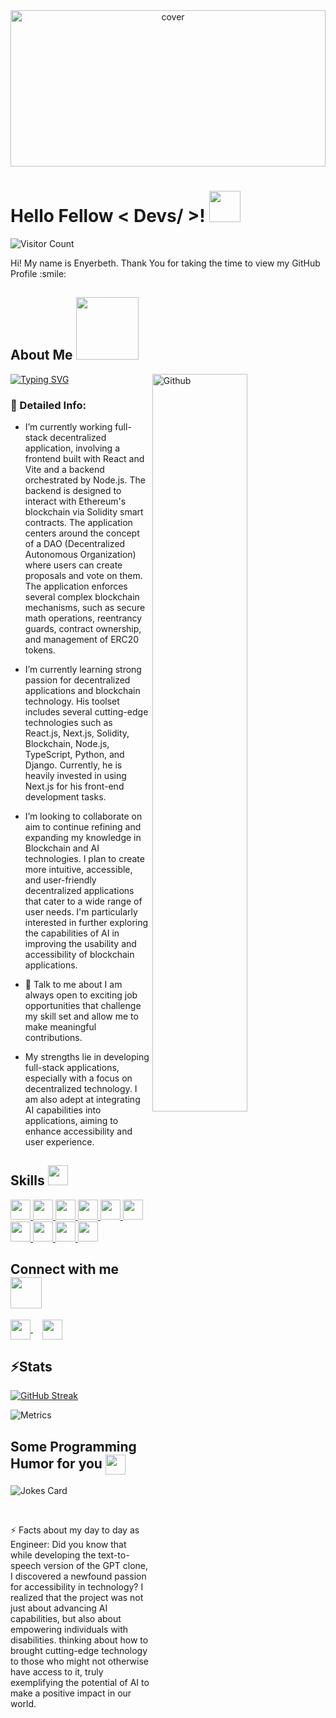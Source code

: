 <div align="center">
<img width="100%" height = "250px" src="https://raw.githubusercontent.com/rahulbanerjee26/githubProfileReadmeGenerator/main/banners/banner7.png" alt="cover" />
</div>

<h1> Hello Fellow < Devs/ >! <img src = "https://raw.githubusercontent.com/rahulbanerjee26/githubProfileReadmeGenerator/main/gifs/wave.gif" width = 50px height='50px'> </h1>
<p align='center'>

![Visitor Count](https://profile-counter.glitch.me/{Enyer182}/count.svg)

</p>
<div size='20px'> Hi! My name is Enyerbeth. Thank You for taking the time to view my GitHub Profile :smile: 
</div>

<h2> About Me <img src = "https://raw.githubusercontent.com/rahulbanerjee26/githubProfileReadmeGenerator/main/gifs/eatSleepCodeRepeat.gif" width = 100px height='100px'></h2>

<img width="55%" align="right" alt="Github" src="https://raw.githubusercontent.com/rahulbanerjee26/githubProfileReadmeGenerator/47a1a7b035154ce002fffc42e803b6ca8acbc4f3/gifs/git-header.svg" />
  
  [![Typing SVG](https://readme-typing-svg.demolab.com?font=Fira+Code&size=15&duration=3000&pause=1000&color=DAF787&multiline=true&width=453&height=150&lines=%F0%9F%94%AD+I%E2%80%99m+currently+working+on+Agile+Engine;%F0%9F%8C%B1+I%E2%80%99m+currently+learning+Next.js;%F0%9F%91%AF+I%E2%80%99m+looking+to+collaborate+on+the+Blockchain;%F0%9F%A4%94+I%E2%80%99m+looking+for+help+with+mentorship;%F0%9F%93%AB+How+to+reach+me%3A+enyer%40leafcloudstudio.com)](https://git.io/typing-svg)

### 💬 Detailed Info:

- I’m currently working full-stack decentralized application, involving a frontend built with React and Vite and a backend orchestrated by Node.js. The backend is designed to interact with Ethereum's blockchain via Solidity smart contracts.
The application centers around the concept of a DAO (Decentralized Autonomous Organization) where users can create proposals and vote on them. The application enforces several complex blockchain mechanisms, such as secure math operations, reentrancy guards, contract ownership, and management of ERC20 tokens.

- I’m currently learning strong passion for decentralized applications and blockchain technology. His toolset includes several cutting-edge technologies such as React.js, Next.js, Solidity, Blockchain, Node.js, TypeScript, Python, and Django. Currently, he is heavily invested in using Next.js for his front-end development tasks. 

- I’m looking to collaborate on aim to continue refining and expanding my knowledge in Blockchain and AI technologies. I plan to create more intuitive, accessible, and user-friendly decentralized applications that cater to a wide range of user needs. I'm particularly interested in further exploring the capabilities of AI in improving the usability and accessibility of blockchain applications. 

- 💬 Talk to me about  I am always open to exciting job opportunities that challenge my skill set and allow me to make meaningful contributions.

- My strengths lie in developing full-stack applications, especially with a focus on decentralized technology. I am also adept at integrating AI capabilities into applications, aiming to enhance accessibility and user experience. 

<h2> Skills <img src = "https://raw.githubusercontent.com/rahulbanerjee26/githubProfileReadmeGenerator/main/gifs/code.gif" width = 32px height=32px> </h2>
<a href= https://github.com/https://github.com/Enyer182?tab=repositories&q=&type=&language=python&sort= > <img width ='32px' height='32px' src ='https://raw.githubusercontent.com/rahulbanerjee26/githubAboutMeGenerator/main/icons/python.svg'> </a>
<a href= https://github.com/https://github.com/Enyer182?tab=repositories&q=&type=&language=reactjs&sort= > <img width ='32px' height='32px' src ='https://raw.githubusercontent.com/rahulbanerjee26/githubAboutMeGenerator/main/icons/reactjs.svg'> </a>
<a href= https://github.com/https://github.com/Enyer182?tab=repositories&q=&type=&language=javascript&sort= > <img width ='32px' height='32px' src ='https://raw.githubusercontent.com/rahulbanerjee26/githubAboutMeGenerator/main/icons/javascript.svg'> </a>
<a href= https://github.com/https://github.com/Enyer182?tab=repositories&q=&type=&language=sqlite&sort= > <img width ='32px' height='32px' src ='https://raw.githubusercontent.com/rahulbanerjee26/githubAboutMeGenerator/main/icons/sqlite.svg'> </a>
<a href= https://github.com/https://github.com/Enyer182?tab=repositories&q=&type=&language=html&sort= > <img width ='32px' height='32px' src ='https://raw.githubusercontent.com/rahulbanerjee26/githubAboutMeGenerator/main/icons/html.svg'> </a>
<a href= https://github.com/https://github.com/Enyer182?tab=repositories&q=&type=&language=css&sort= > <img width ='32px' height='32px' src ='https://raw.githubusercontent.com/rahulbanerjee26/githubAboutMeGenerator/main/icons/css.svg'> </a>
<a href= https://github.com/https://github.com/Enyer182?tab=repositories&q=&type=&language=nodejs&sort= > <img width ='32px' height='32px' src ='https://raw.githubusercontent.com/rahulbanerjee26/githubAboutMeGenerator/main/icons/nodejs.svg'> </a>
<a href= https://github.com/https://github.com/Enyer182?tab=repositories&q=&type=&language=django&sort= > <img width ='32px' height='32px' src ='https://raw.githubusercontent.com/rahulbanerjee26/githubAboutMeGenerator/main/icons/django.svg'> </a>
<a href= https://github.com/https://github.com/Enyer182?tab=repositories&q=&type=&language=typescript&sort= > <img width ='32px' height='32px' src ='https://raw.githubusercontent.com/rahulbanerjee26/githubAboutMeGenerator/main/icons/typescript.svg'> </a>
<a href= https://github.com/https://github.com/Enyer182?tab=repositories&q=&type=&language=nextjs&sort= > <img width ='32px' height='32px' src ='https://raw.githubusercontent.com/rahulbanerjee26/githubAboutMeGenerator/main/icons/nextjs.svg'> </a>


<h2> Connect with me <img src='https://raw.githubusercontent.com/rahulbanerjee26/githubProfileReadmeGenerator/main/gifs/handShake.gif' width="50px" height=50px> </h2>
<a href='https://www.linkedin.com/in/enyerbeth-quiroz-372b67169' style="margin-right: 15px;"> 
  <img width='32px' align='center' src="https://raw.githubusercontent.com/rahulbanerjee26/githubAboutMeGenerator/main/icons/linked-in-alt.svg"/>
</a> 
<a href='https://github.com/Enyer182'> 
  <img width='32px' align='center' src="https://raw.githubusercontent.com/rahulbanerjee26/githubAboutMeGenerator/main/icons/github.svg"/>
</a> 
 

  
  
## ⚡Stats
 [![GitHub Streak](https://streak-stats.demolab.com?user=Enyer182&theme=gruvbox&hide_total_contributions=true)](https://git.io/streak-stats)

![Metrics](https://metrics.lecoq.io/https://github.com/Enyer182?template=terminal&base.header=0&base.activity=0&base.repositories=0&base.metadata=0&languages=1&languages.limit=8&languages.colors=github&languages.threshold=0%25&config.timezone=America%2FToronto)

<h2> Some Programming Humor for you <img align ='center' src='https://raw.githubusercontent.com/rahulbanerjee26/githubProfileReadmeGenerator/main/gifs/winkFace.gif' width = '32px' height= '32px'></h2>

![Jokes Card](https://readme-jokes.vercel.app/api?theme=tokyonight)


<br>

⚡ Facts about my day to day as Engineer: Did you know that while developing the text-to-speech version of the GPT clone, I discovered a newfound passion for accessibility in technology? I realized that the project was not just about advancing AI capabilities, but also about empowering individuals with disabilities. thinking about how to brought cutting-edge technology to those who might not otherwise have access to it, truly exemplifying the potential of AI to make a positive impact in our world.

